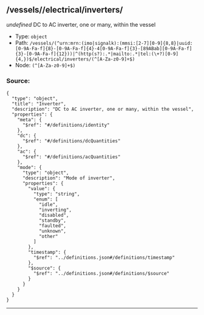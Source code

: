 ## /vessels/<RegExp>/electrical/inverters/<RegExp>

*undefined*
DC to AC inverter, one or many, within the vessel

* Type: `object`
* Path: `/vessels/(^urn:mrn:(imo|signalk):(mmsi:[2-7][0-9]{8,8}|uuid:[0-9A-Fa-f]{8}-[0-9A-Fa-f]{4}-4[0-9A-Fa-f]{3}-[89ABab][0-9A-Fa-f]{3}-[0-9A-Fa-f]{12}))|^(http(s?):.*|mailto:.*|tel:(\+?)[0-9]{4,})$/electrical/inverters/(^[A-Za-z0-9]+$)`
* Node: `(^[A-Za-z0-9]+$)`

### Source:
```
{
  "type": "object",
  "title": "Inverter",
  "description": "DC to AC inverter, one or many, within the vessel",
  "properties": {
    "meta": {
      "$ref": "#/definitions/identity"
    },
    "dc": {
      "$ref": "#/definitions/dcQuantities"
    },
    "ac": {
      "$ref": "#/definitions/acQuantities"
    },
    "mode": {
      "type": "object",
      "description": "Mode of inverter",
      "properties": {
        "value": {
          "type": "string",
          "enum": [
            "idle",
            "inverting",
            "disabled",
            "standby",
            "faulted",
            "unknown",
            "other"
          ]
        },
        "timestamp": {
          "$ref": "../definitions.json#/definitions/timestamp"
        },
        "$source": {
          "$ref": "../definitions.json#/definitions/$source"
        }
      }
    }
  }
}
```

---
